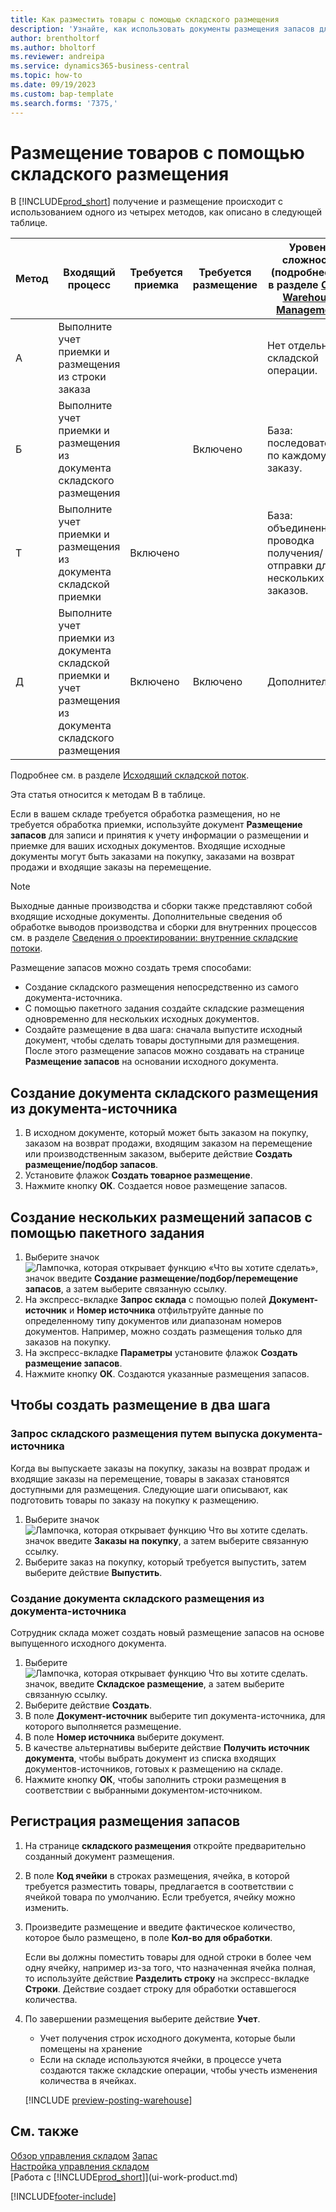 ```yaml
---
title: Как разместить товары с помощью складского размещения
description: 'Узнайте, как использовать документы размещения запасов для записи и разноски информации о размещении и приемке.'
author: brentholtorf
ms.author: bholtorf
ms.reviewer: andreipa
ms.service: dynamics365-business-central
ms.topic: how-to
ms.date: 09/19/2023
ms.custom: bap-template
ms.search.forms: '7375,'
---
```

# Размещение товаров с помощью складского размещения

В [!INCLUDE[prod_short](includes/prod_short.md)] получение и размещение происходит с использованием одного из четырех методов, как описано в следующей таблице.

|Метод|Входящий процесс|Требуется приемка|Требуется размещение|Уровень сложности (подробнее см. в разделе [Обзор Warehouse Management](design-details-warehouse-management.md))|  
|------------|---------------------|--------------|----------------|------------|  
|А|Выполните учет приемки и размещения из строки заказа|||Нет отдельной складской операции.|  
|Б|Выполните учет приемки и размещения из документа складского размещения||Включено|База: последовательно по каждому заказу.|  
|Т|Выполните учет приемки и размещения из документа складской приемки|Включено||База: объединенная проводка получения/отправки для нескольких заказов.|  
|Д|Выполните учет приемки из документа складской приемки и учет размещения из документа складского размещения|Включено|Включено|Дополнительно|  

Подробнее см. в разделе [Исходящий складской поток](design-details-inbound-warehouse-flow.md).

Эта статья относится к методам B в таблице.

Если в вашем складе требуется обработка размещения, но не требуется обработка приемки, используйте документ **Размещение запасов** для записи и принятия к учету информации о размещении и приемке для ваших исходных документов. Входящие исходные документы могут быть заказами на покупку, заказами на возврат продажи и входящие заказы на перемещение.

> [!NOTE]
> Выходные данные производства и сборки также представляют собой входящие исходные документы. Дополнительные сведения об обработке выводов производства и сборки для внутренних процессов см. в разделе [Сведения о проектировании: внутренние складские потоки](design-details-internal-warehouse-flows.md).

Размещение запасов можно создать тремя способами:  

* Создание складского размещения непосредственно из самого документа-источника.  
* С помощью пакетного задания создайте складские размещения одновременно для нескольких исходных документов.  
* Создайте размещение в два шага: сначала выпустите исходный документ, чтобы сделать товары доступными для размещения. После этого размещение запасов можно создавать на странице **Размещение запасов** на основании исходного документа.  

## Создание документа складского размещения из документа-источника

1. В исходном документе, который может быть заказом на покупку, заказом на возврат продажи, входящим заказом на перемещение или производственным заказом, выберите действие **Создать размещение/подбор запасов**.  
2. Установите флажок **Создать товарное размещение**.
3. Нажмите кнопку **ОК**. Создается новое размещение запасов.

## Создание нескольких размещений запасов с помощью пакетного задания

1. Выберите значок ![Лампочка, которая открывает функцию «Что вы хотите сделать»](media/ui-search/search_small.png "Что вы хотите сделать"), значок введите **Создание размещение/подбор/перемещение запасов**, а затем выберите связанную ссылку. 
2. На экспресс-вкладке **Запрос склада** с помощью полей **Документ-источник** и **Номер источника** отфильтруйте данные по определенному типу документов или диапазонам номеров документов. Например, можно создать размещения только для заказов на покупку.
3. На экспресс-вкладке **Параметры** установите флажок **Создать размещение запасов**.
4. Нажмите кнопку **ОК**. Создаются указанные размещения запасов.

## Чтобы создать размещение в два шага

### Запрос складского размещения путем выпуска документа-источника

Когда вы выпускаете заказы на покупку, заказы на возврат продаж и входящие заказы на перемещение, товары в заказах становятся доступными для размещения. Следующие шаги описывают, как подготовить товары по заказу на покупку к размещению.  

1. Выберите значок ![Лампочка, которая открывает функцию Что вы хотите сделать.](media/ui-search/search_small.png "Что вы хотите сделать") значок введите **Заказы на покупку**, а затем выберите связанную ссылку.
2. Выберите заказ на покупку, который требуется выпустить, затем выберите действие **Выпустить**.  

### Создание документа складского размещения из документа-источника

Сотрудник склада может создать новый размещение запасов на основе выпущенного исходного документа.

1. Выберите ![Лампочка, которая открывает функцию Что вы хотите сделать.](media/ui-search/search_small.png "Что вы хотите сделать") значок, введите **Складское размещение**, а затем выберите связанную ссылку.  
2. Выберите действие **Создать**.  
3. В поле **Документ-источник** выберите тип документа-источника, для которого выполняется размещение.  
4. В поле **Номер источника** выберите документ.  
5. В качестве альтернативы выберите действие **Получить источник документа**, чтобы выбрать документ из списка входящих документов-источников, готовых к размещению на складе.  
6. Нажмите кнопку **ОК**, чтобы заполнить строки размещения в соответствии с выбранными документом-источником.  

## Регистрация размещения запасов

1. На странице **складского размещения** откройте предварительно созданный документ размещения.  
2. В поле **Код ячейки** в строках размещения, ячейка, в которой требуется разместить товары, предлагается в соответствии с ячейкой товара по умолчанию. Если требуется, ячейку можно изменить.  
3. Произведите размещение и введите фактическое количество, которое было размещено, в поле **Кол-во для обработки**.

    Если вы должны поместить товары для одной строки в более чем одну ячейку, например из-за того, что назначенная ячейка полная, то используйте действие **Разделить строку** на экспресс-вкладке **Строки**. Действие создает строку для обработки оставшегося количества.  
4. По завершении размещения выберите действие **Учет**.  

    * Учет получения строк исходного документа, которые были помещены на хранение
    * Если на складе используются ячейки, в процессе учета создаются также складские операции, чтобы учесть изменения количества в ячейках.

    [!INCLUDE [preview-posting-warehouse](includes/preview-posting-warehouse.md)]

## См. также

[Обзор управления складом](design-details-warehouse-management.md)
[Запас](inventory-manage-inventory.md)  
[Настройка управления складом](warehouse-setup-warehouse.md)  
[Работа с [!INCLUDE[prod_short](includes/prod_short.md)]](ui-work-product.md)  


[!INCLUDE[footer-include](includes/footer-banner.md)]
